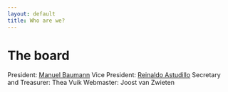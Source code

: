 ```yaml
---
layout: default
title: Who are we?
---
```


The board
=========

President: [Manuel Baumann]
Vice President: [Reinaldo Astudillo]
Secretary and Treasurer: Thea Vuik
Webmaster: Joost van Zwieten


[Manuel Baumann]: http://www.manuelbaumann.de
[Reinaldo Astudillo]: http://ta.twi.tudelft.nl/nw/users/rastudillo/